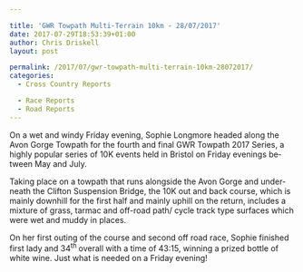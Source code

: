 ```yaml
---

title: 'GWR Towpath Multi-Terrain 10km - 28/07/2017'
date: 2017-07-29T18:53:39+01:00
author: Chris Driskell
layout: post

permalink: /2017/07/gwr-towpath-multi-terrain-10km-28072017/
categories:
  - Cross Country Reports

  - Race Reports
  - Road Reports
---
```

<span lang="EN">On a wet and windy Friday evening, Sophie Longmore headed along the Avon Gorge Towpath for the fourth and final GWR Towpath 2017 Series, a highly popular series of 10K events held in Bristol on Friday evenings between May and July.</span>

<span lang="EN">Taking place on a towpath that runs alongside the Avon Gorge and underneath the Clifton Suspension Bridge, the 10K out and back course, which is mainly downhill for the first half and mainly uphill on the return, includes a mixture of grass, tarmac and off-road path/ cycle track type surfaces which were wet and muddy in places.</span>

<span lang="EN">On her first outing of the course and second off road race, Sophie finished first lady and 34<sup>th </sup>overall with a time of 43:15, winning a prized bottle of white wine. Just what is needed on a Friday evening!</span>